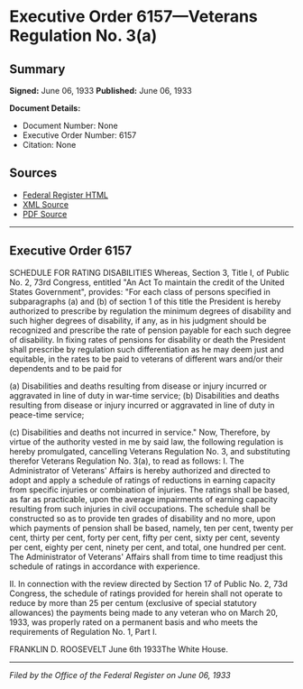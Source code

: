 # Executive Order 6157—Veterans Regulation No. 3(a)

## Summary

**Signed:** June 06, 1933
**Published:** June 06, 1933

**Document Details:**
- Document Number: None
- Executive Order Number: 6157
- Citation: None

## Sources
- [Federal Register HTML](https://www.presidency.ucsb.edu/documents/executive-order-6157-veterans-regulation-no-3a)
- [XML Source](None)
- [PDF Source](None)

---

## Executive Order 6157

SCHEDULE FOR RATING DISABILITIES
Whereas, Section 3, Title I, of Public No. 2, 73rd Congress, entitled "An Act To maintain the credit of the United States Government", provides:
"For each class of persons specified in subparagraphs (a) and (b) of section 1 of this title the President is hereby authorized to prescribe by regulation the minimum degrees of disability and such higher degrees of disability, if any, as in his judgment should be recognized and prescribe the rate of pension payable for each such degree of disability. In fixing rates of pensions for disability or death the President shall prescribe by regulation such differentiation as he may deem just and equitable, in the rates to be paid to veterans of different wars and/or their dependents and to be paid for

(a) Disabilities and deaths resulting from disease or injury incurred or aggravated in line of duty in war-time service;
(b) Disabilities and deaths resulting from disease or injury incurred or aggravated in line of duty in peace-time service;

(c) Disabilities and deaths not incurred in service."
Now, Therefore, by virtue of the authority vested in me by said law, the following regulation is hereby promulgated, cancelling Veterans Regulation No. 3, and substituting therefor Veterans Regulation No. 3(a), to read as follows:
I. The Administrator of Veterans' Affairs is hereby authorized and directed to adopt and apply a schedule of ratings of reductions in earning capacity from specific injuries or combination of injuries. The ratings shall be based, as far as practicable, upon the average impairments of earning capacity resulting from such injuries in civil occupations. The schedule shall be constructed so as to provide ten grades of disability and no more, upon which payments of pension shall be based, namely, ten per cent, twenty per cent, thirty per cent, forty per cent, fifty per cent, sixty per cent, seventy per cent, eighty per cent, ninety per cent, and total, one hundred per cent. The Administrator of Veterans' Affairs shall from time to time readjust this schedule of ratings in accordance with experience.

II. In connection with the review directed by Section 17 of Public No. 2, 73d Congress, the schedule of ratings provided for herein shall not operate to reduce by more than 25 per centum (exclusive of special statutory allowances) the payments being made to any veteran who on March 20, 1933, was properly rated on a permanent basis and who meets the requirements of Regulation No. 1, Part I.

FRANKLIN D. ROOSEVELT
June 6th 1933The White House.

---

*Filed by the Office of the Federal Register on June 06, 1933*
